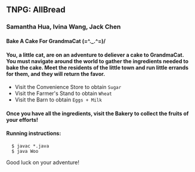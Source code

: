 ## TNPG: AllBread
### Samantha Hua, Ivina Wang, Jack Chen 

#### Bake A Cake For GrandmaCat (=^._.^=)/ 
#### You, a little cat, are on an adventure to deliever a cake to GrandmaCat. You must navigate around the world to gather the ingredients needed to bake the cake. Meet the residents of the little town and run little errands for them, and they will return the favor.

- Visit the Convenience Store to obtain ``` Sugar ```
- Visit the Farmer's Stand to obtain ``` Wheat ```
- Visit the Barn to obtain ``` Eggs + Milk ```

#### Once you have all the ingredients, visit the Bakery to collect the fruits of your efforts! 

#### Running instructions: 
```
  $ javac *.java
  $ java Woo
```
Good luck on your adventure! 
